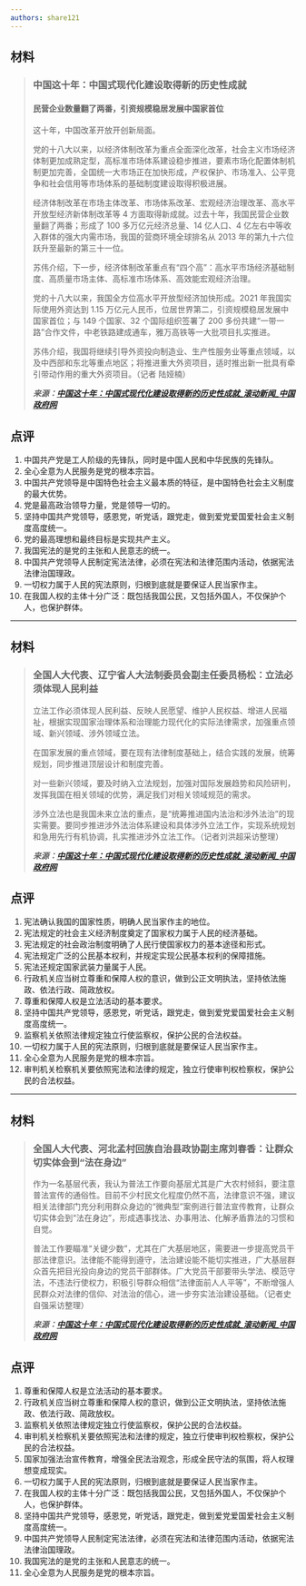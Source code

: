 ```yaml
---
authors: share121
---
```


## 材料

> ### 中国这十年：中国式现代化建设取得新的历史性成就
>
> #### 民营企业数量翻了两番，引资规模稳居发展中国家首位
>
> 这十年，中国改革开放开创新局面。
>
> 党的十八大以来，以经济体制改革为重点全面深化改革，社会主义市场经济体制更加成熟定型，高标准市场体系建设稳步推进，要素市场化配置体制机制更加完善，全国统一大市场正在加快形成，产权保护、市场准入、公平竞争和社会信用等市场体系的基础制度建设取得积极进展。
>
> 经济体制改革在市场主体改革、市场体系改革、宏观经济治理改革、高水平开放型经济新体制改革等 4 方面取得新成就。过去十年，我国民营企业数量翻了两番；形成了 100 多万亿元经济总量、14 亿人口、4 亿左右中等收入群体的强大内需市场，我国的营商环境全球排名从 2013 年的第九十六位跃升至最新的第三十一位。
>
> 苏伟介绍，下一步，经济体制改革重点有“四个高”：高水平市场经济基础制度、高质量市场主体、高标准市场体系、高效能宏观经济治理。
>
> 党的十八大以来，我国全方位高水平开放型经济加快形成。2021 年我国实际使用外资达到 1.15 万亿元人民币，位居世界第二，引资规模稳居发展中国家首位；与 149 个国家、32 个国际组织签署了 200 多份共建“一带一路”合作文件，中老铁路建成通车，雅万高铁等一大批项目扎实推进。
>
> 苏伟介绍，我国将继续引导外资投向制造业、生产性服务业等重点领域，以及中西部和东北等重点地区；将推进重大外资项目，适时推出新一批具有牵引带动作用的重大外资项目。（记者 陆娅楠）
>
> **_来源：[中国这十年：中国式现代化建设取得新的历史性成就\_滚动新闻\_中国政府网](https://www.gov.cn/xinwen/2022-06/29/content_5698321.htm "6 月 28 日，中共中央宣传部举行“中国这十年”系列主题新闻发布会第十二场。国家发展改革委副主任赵辰昕、国家发展改革委副秘书长苏伟、国家发展改革委副秘书长欧鸿、国家发展改革委副秘书长杨荫凯介绍完整、准确、全面贯彻新发展理念，推动高质量发展情况。")_**

## 点评

1. 中国共产党是工人阶级的先锋队，同时是中国人民和中华民族的先锋队。
2. 全心全意为人民服务是党的根本宗旨。
3. 中国共产党领导是中国特色社会主义最本质的特征，是中国特色社会主义制度的最大优势。
4. 党是最高政治领导力量，党是领导一切的。
5. 坚持中国共产党领导，感恩党，听党话，跟党走，做到爱党爱国爱社会主义制度高度统一。
6. 党的最高理想和最终目标是实现共产主义。
7. 我国宪法的是党的主张和人民意志的统一。
8. 中国共产党领导人民制定宪法法律，必须在宪法和法律范围内活动，依据宪法法律治国理政。
9. 一切权力属于人民的宪法原则，归根到底就是要保证人民当家作主。
10. 在我国人权的主体十分广泛：既包括我国公民，又包括外国人，不仅保护个人，也保护群体。

---

## 材料

> ### 全国人大代表、辽宁省人大法制委员会副主任委员杨松：立法必须体现人民利益
>
> 立法工作必须体现人民利益、反映人民愿望、维护人民权益、增进人民福祉，根据实现国家治理体系和治理能力现代化的实际法律需求，加强重点领域、新兴领域、涉外领域立法。
>
> 在国家发展的重点领域，要在现有法律制度基础上，结合实践的发展，统筹规划，同步推进顶层设计和制度完善。
>
> 对一些新兴领域，要及时纳入立法规划，加强对国际发展趋势和风险研判，发挥我国在相关领域的优势，满足我们对相关领域规范的需求。
>
> 涉外立法也是我国未来立法的重点，是“统筹推进国内法治和涉外法治”的现实需要。要同步推进涉外法治体系建设和具体涉外立法工作，实现系统规划和急用先行有机协调，扎实推进涉外立法工作。（记者刘洪超采访整理）
>
> **_来源：[中国这十年：中国式现代化建设取得新的历史性成就\_滚动新闻\_中国政府网](https://www.gov.cn/xinwen/2022-06/29/content_5698321.htm "6 月 28 日，中共中央宣传部举行“中国这十年”系列主题新闻发布会第十二场。国家发展改革委副主任赵辰昕、国家发展改革委副秘书长苏伟、国家发展改革委副秘书长欧鸿、国家发展改革委副秘书长杨荫凯介绍完整、准确、全面贯彻新发展理念，推动高质量发展情况。")_**

## 点评

1. 宪法确认我国的国家性质，明确人民当家作主的地位。
2. 宪法规定的社会主义经济制度奠定了国家权力属于人民的经济基础。
3. 宪法规定的社会政治制度明确了人民行使国家权力的基本途径和形式。
4. 宪法规定广泛的公民基本权利，并规定实现公民基本权利的保障措施。
5. 宪法还规定国家武装力量属于人民。
6. 行政机关应当树立尊重和保障人权的意识，做到公正文明执法，坚持依法施政、依法行政、简政放权。
7. 尊重和保障人权是立法活动的基本要求。
8. 坚持中国共产党领导，感恩党，听党话，跟党走，做到爱党爱国爱社会主义制度高度统一。
9. 监察机关依照法律规定独立行使监察权，保护公民的合法权益。
10. 一切权力属于人民的宪法原则，归根到底就是要保证人民当家作主。
11. 全心全意为人民服务是党的根本宗旨。
12. 审判机关检察机关要依照宪法和法律的规定，独立行使审判权检察权，保护公民的合法权益。

---

## 材料

> ### 全国人大代表、河北孟村回族自治县政协副主席刘春香：让群众切实体会到“法在身边”
>
> 作为一名基层代表，我认为普法工作要向基层尤其是广大农村倾斜，要注意普法宣传的通俗性。目前不少村民文化程度仍然不高，法律意识不强，建议相关法律部门充分利用群众身边的“微典型”案例进行普法宣传教育，让群众切实体会到“法在身边”，形成遇事找法、办事用法、化解矛盾靠法的习惯和自觉。
>
> 普法工作要瞄准“关键少数”，尤其在广大基层地区，需要进一步提高党员干部法律意识。法律能不能得到遵守，法治建设能不能切实推进，广大基层群众首先把目光投向身边的党员干部群体。广大党员干部要带头学法、模范守法，不违法行使权力，积极引导群众相信“法律面前人人平等”，不断增强人民群众对法律的信仰、对法治的信心，进一步夯实法治建设基础。（记者史自强采访整理）
>
> **_来源：[中国这十年：中国式现代化建设取得新的历史性成就\_滚动新闻\_中国政府网](https://www.gov.cn/xinwen/2022-06/29/content_5698321.htm "6 月 28 日，中共中央宣传部举行“中国这十年”系列主题新闻发布会第十二场。国家发展改革委副主任赵辰昕、国家发展改革委副秘书长苏伟、国家发展改革委副秘书长欧鸿、国家发展改革委副秘书长杨荫凯介绍完整、准确、全面贯彻新发展理念，推动高质量发展情况。")_**

## 点评

1. 尊重和保障人权是立法活动的基本要求。
2. 行政机关应当树立尊重和保障人权的意识，做到公正文明执法，坚持依法施政、依法行政、简政放权。
3. 监察机关依照法律规定独立行使监察权，保护公民的合法权益。
4. 审判机关检察机关要依照宪法和法律的规定，独立行使审判权检察权，保护公民的合法权益。
5. 国家加强法治宣传教育，增强全民法治观念，形成全民守法的氛围，将人权理想变成现实。
6. 一切权力属于人民的宪法原则，归根到底就是要保证人民当家作主。
7. 在我国人权的主体十分广泛：既包括我国公民，又包括外国人，不仅保护个人，也保护群体。
8. 坚持中国共产党领导，感恩党，听党话，跟党走，做到爱党爱国爱社会主义制度高度统一。
9. 中国共产党领导人民制定宪法法律，必须在宪法和法律范围内活动，依据宪法法律治国理政。
10. 我国宪法的是党的主张和人民意志的统一。
11. 全心全意为人民服务是党的根本宗旨。
